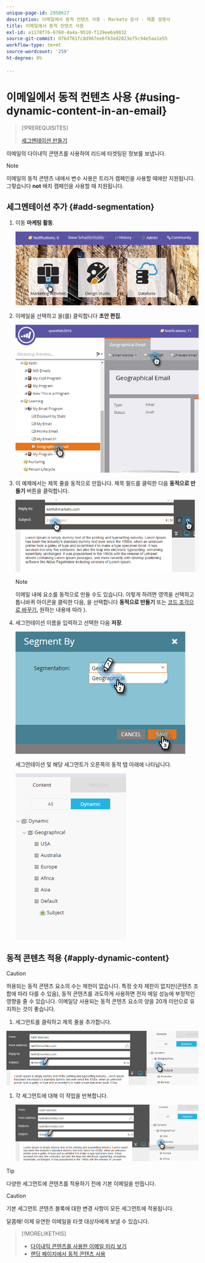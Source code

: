 ```yaml
---
unique-page-id: 2950617
description: 이메일에서 동적 컨텐츠 사용 - Marketo 문서 - 제품 설명서
title: 이메일에서 동적 컨텐츠 사용
exl-id: a1178f76-6760-4a4a-9510-f129ee6a9032
source-git-commit: 076d781fc8d967ee6f63ed2023e75c94e5aa1e55
workflow-type: tm+mt
source-wordcount: '259'
ht-degree: 0%

---
```


# 이메일에서 동적 컨텐츠 사용 {#using-dynamic-content-in-an-email}

>[!PREREQUISITES]
>
>[세그멘테이션 만들기](/help/marketo/product-docs/personalization/segmentation-and-snippets/segmentation/create-a-segmentation.md)

이메일의 다이내믹 콘텐츠를 사용하여 리드에 타겟팅된 정보를 보냅니다.

>[!NOTE]
>
>이메일의 동적 콘텐츠 내에서 변수 사용은 트리거 캠페인을 사용할 때에만 지원됩니다. 그렇습니다 **not** 배치 캠페인을 사용할 때 지원됩니다.

## 세그멘테이션 추가 {#add-segmentation}

1. 이동 **마케팅 활동**.

   ![](assets/login-marketing-activities.png)

1. 이메일을 선택하고 을(를) 클릭합니다 **초안 편집**.

   ![](assets/1.2.png)

1. 이 예제에서는 제목 줄을 동적으로 만듭니다. 제목 필드를 클릭한 다음 **동적으로 만들기** 버튼을 클릭합니다.

   ![](assets/1.3.png)

   >[!NOTE]
   >
   >이메일 내에 요소를 동적으로 만들 수도 있습니다. 이렇게 하려면 영역을 선택하고 톱니바퀴 아이콘을 클릭한 다음, 을 선택합니다 **동적으로 만들기** 또는 [코드 조각으로 바꾸기](/help/marketo/product-docs/personalization/segmentation-and-snippets/snippets/create-a-snippet.md), 원하는 내용에 따라 ).

1. 세그먼테이션 이름을 입력하고 선택한 다음 **저장**.

   ![](assets/1.4.png)

   세그먼테이션 및 해당 세그먼트가 오른쪽의 동적 탭 아래에 나타납니다.

   ![](assets/1.5.png)

## 동적 콘텐츠 적용 {#apply-dynamic-content}

>[!CAUTION]
>
>허용되는 동적 콘텐츠 요소의 수는 제한이 없습니다. 특정 숫자 제한이 없지만(콘텐츠 조합에 따라 다를 수 있음), 동적 콘텐츠를 과도하게 사용하면 전자 메일 성능에 부정적인 영향을 줄 수 있습니다. 이메일당 사용되는 동적 콘텐츠 요소의 양을 20개 미만으로 유지하는 것이 좋습니다.

1. 세그먼트를 클릭하고 제목 줄을 추가합니다.

![](assets/2.1.png)

1. 각 세그먼트에 대해 이 작업을 반복합니다.

   ![](assets/2.2.png)

>[!TIP]
>
>다양한 세그먼트에 콘텐츠를 적용하기 전에 기본 이메일을 만듭니다.

>[!CAUTION]
>
>기본 세그먼트 콘텐츠 블록에 대한 변경 사항이 모든 세그먼트에 적용됩니다.

달콤해! 이제 유연한 이메일을 타겟 대상자에게 보낼 수 있습니다.

>[!MORELIKETHIS]
>
>* [다이내믹 콘텐츠를 사용한 이메일 미리 보기](/help/marketo/product-docs/email-marketing/general/functions-in-the-editor/preview-an-email-with-dynamic-content.md)
>* [랜딩 페이지에서 동적 콘텐츠 사용](/help/marketo/product-docs/demand-generation/landing-pages/free-form-landing-pages/use-dynamic-content-in-a-free-form-landing-page.md)

